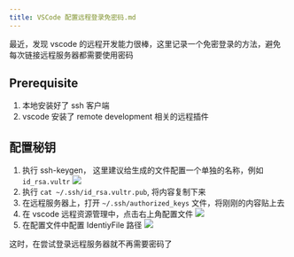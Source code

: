 ```yaml
---
title: VSCode 配置远程登录免密码.md
---
```


最近，发现 vscode 的远程开发能力很棒，这里记录一个免密登录的方法，避免每次链接远程服务器都需要使用密码 <!-- more -->

## Prerequisite

1. 本地安装好了 ssh 客户端
2. vscode 安装了 remote development 相关的远程插件

## 配置秘钥

1. 执行 ssh-keygen， 这里建议给生成的文件配置一个单独的名称，例如`id_rsa.vultr`
   ![](/images/posts/id_rsa.vultr.png)
2. 执行 `cat ~/.ssh/id_rsa.vultr.pub`, 将内容复制下来
3. 在远程服务器上，打开 `~/.ssh/authorized_keys` 文件，将刚刚的内容贴上去
4. 在 vscode 远程资源管理中，点击右上角配置文件
   ![](/images/posts/2.png)
5. 在配置文件中配置 IdentiyFile 路径
   ![](/images/posts/3.png)

这时，在尝试登录远程服务器就不再需要密码了
